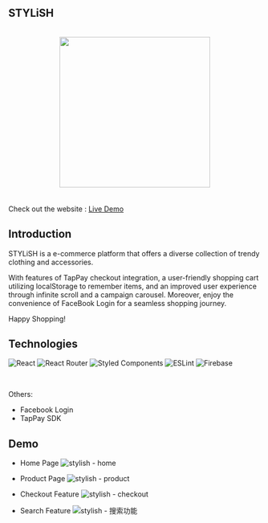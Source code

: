 ## STYLiSH

<br />

<div align="center">
  <img src="https://github.com/pekoisgood/stylish/assets/115715217/beb3cc26-e9d2-48bc-991b-9944a0a35424" width="300" />
  <br />
  <br />
</div>

<br />
  Check out the website : <a href="https://stylish-c0911.web.app/home.html" target="_blank" >Live Demo</a> 

## Introduction

STYLiSH is a e-commerce platform that offers a diverse collection of trendy clothing and accessories. 

With features of TapPay checkout integration, a user-friendly shopping cart utilizing localStorage to remember items, and an improved user experience through infinite scroll and a campaign carousel. Moreover, enjoy the convenience of FaceBook Login for a seamless shopping journey.

Happy Shopping!


## Technologies

![React](https://img.shields.io/badge/react-%2320232a.svg?style=for-the-badge&logo=react&logoColor=%2361DAFB)
![React Router](https://img.shields.io/badge/React_Router-CA4245?style=for-the-badge&logo=react-router&logoColor=white)
![Styled Components](https://img.shields.io/badge/styled--components-DB7093?style=for-the-badge&logo=styled-components&logoColor=white)
![ESLint](https://img.shields.io/badge/ESLint-4B3263?style=for-the-badge&logo=eslint&logoColor=white)
![Firebase](https://img.shields.io/badge/firebase-%23039BE5.svg?style=for-the-badge&logo=firebase)



<br />

Others: 
* Facebook Login
* TapPay SDK

## Demo

* Home Page
![stylish - home](https://github.com/pekoisgood/stylish/assets/115715217/a9a994cb-ab37-4c02-bf78-b0b7c240f9ca)


* Product Page
![stylish - product](https://github.com/pekoisgood/stylish/assets/115715217/e9ee7e3c-718d-4d57-b0c7-d8241dba8ad3)


* Checkout Feature
![stylish - checkout](https://github.com/pekoisgood/stylish/assets/115715217/7bd6d6ec-dd5f-4739-9b7b-983bf0ca83de)


*  Search Feature
![stylish - 搜索功能](https://github.com/pekoisgood/stylish/assets/115715217/4c301e36-837d-40a6-ad3d-7016d1573b08)
